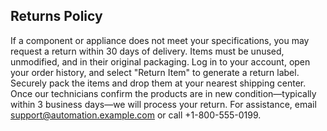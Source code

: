 ## Returns Policy

If a component or appliance does not meet your specifications, you may request a return within 30 days of delivery. Items must be unused, unmodified, and in their original packaging. Log in to your account, open your order history, and select "Return Item" to generate a return label. Securely pack the items and drop them at your nearest shipping center. Once our technicians confirm the products are in new condition—typically within 3 business days—we will process your return. For assistance, email support@automation.example.com or call +1-800-555-0199.
